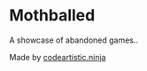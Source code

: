 Mothballed
==========
A showcase of abandoned games..

Made by [codeartistic.ninja](http://the.codeartistic.ninja/)